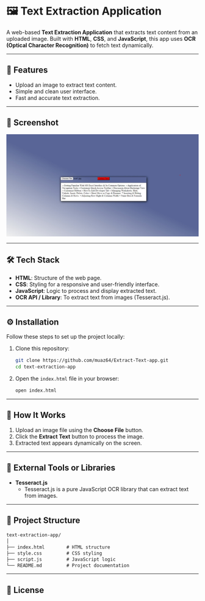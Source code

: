 
# 🖼️ Text Extraction Application  

A web-based **Text Extraction Application** that extracts text content from an uploaded image. Built with **HTML**, **CSS**, and **JavaScript**, this app uses **OCR (Optical Character Recognition)** to fetch text dynamically.

---

## 🚀 Features  

- Upload an image to extract text content.  
- Simple and clean user interface.  
- Fast and accurate text extraction.  

---

## 📸 Screenshot  

![Text Extraction App Screenshot](./Extract%20Text%20app.jpeg)

---

## 🛠️ Tech Stack  

- **HTML**: Structure of the web page.  
- **CSS**: Styling for a responsive and user-friendly interface.  
- **JavaScript**: Logic to process and display extracted text.  
- **OCR API / Library**: To extract text from images (Tesseract.js).  

---


## ⚙️ Installation  

Follow these steps to set up the project locally:  

1. Clone this repository:  
   ```bash
   git clone https://github.com/muaz64/Extract-Text-app.git
   cd text-extraction-app
   ```

2. Open the `index.html` file in your browser:  
   ```bash
   open index.html
   ```  

---

## 🧩 How It Works  

1. Upload an image file using the **Choose File** button.  
2. Click the **Extract Text** button to process the image.  
3. Extracted text appears dynamically on the screen.  

---

## 📡 External Tools or Libraries  

- **Tesseract.js**  
   - Tesseract.js is a pure JavaScript OCR library that can extract text from images.  

---

## 🧩 Project Structure  

```plaintext
text-extraction-app/
│
├── index.html        # HTML structure  
├── style.css         # CSS styling  
├── script.js         # JavaScript logic  
└── README.md         # Project documentation  
```

---


## 📝 License  

  

